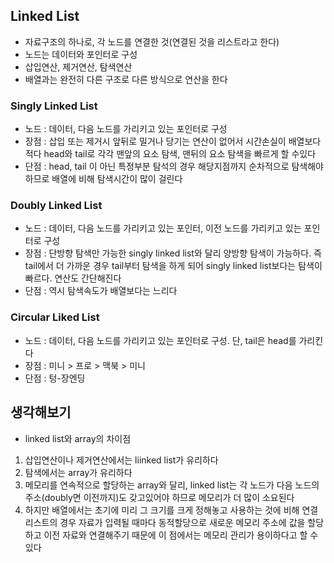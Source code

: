 ## Linked List
- 자료구조의 하나로, 각 노드를 연결한 것(연결된 것을 리스트라고 한다)
- 노드는 데이터와 포인터로 구성
- 삽입연산, 제거연산, 탐색연산
- 배열과는 완전히 다른 구조로 다른 방식으로 연산을 한다

### Singly Linked List
- 노드 : 데이터, 다음 노드를 가리키고 있는 포인터로 구성
- 장점 : 삽입 또는 제거시 앞뒤로 밀거나 당기는 연산이 없어서 시간손실이 배열보다 적다
         head와 tail로 각각 맨앞의 요소 탐색, 맨뒤의 요소 탐색을 빠르게 할 수있다
- 단점 : head, tail 이 아닌 특정부분 탐석의 경우 해당지점까지 순차적으로 탐색해야 하므로 배열에 비해 탐색시간이 많이 걸린다

### Doubly Linked List
 - 노드 : 데이터, 다음 노드를 가리키고 있는 포인터, 이전 노드를 가리키고 있는 포인터로 구성
 - 장점 : 단방향 탐색만 가능한 singly linked list와 달리 양방향 탐색이 가능하다. 즉 tail에서 더 가까운 경우 tail부터 탐색을 하게 되어 singly linked list보다는 탐색이 빠르다. 연산도 간단해진다
 - 단점 : 역시 탐색속도가 배열보다는 느리다 

### Circular Liked List
 - 노드 : 데이터, 다음 노드를 가리키고 있는 포인터로 구성. 단, tail은 head를 가리킨다
 - 장점 : 미니 > 프로 > 맥북 > 미니 
 - 단점 : 텅-장엔딩

## 생각해보기
- linked list와 array의 차이점
1. 삽입연산이나 제거연산에서는 liinked list가 유리하다
1. 탐색에서는 array가 유리하다
1. 메모리를 연속적으로 할당하는 array와 달리, linked list는 각 노드가 다음 노드의 주소(doubly면 이전까지)도 갖고있어야 하므로 메모리가 더 많이 소요된다
1. 하지만 배열에서는 초기에 미리 그 크기를 크게 정해놓고 사용하는 것에 비해 연결리스트의 경우 자료가 입력될 때마다 동적할당으로 새로운 메모리 주소에 값을 할당하고 이전 자료와 연결해주기 때문에 이 점에서는 메모리 관리가 용이하다고 할 수 있다
